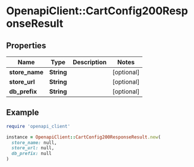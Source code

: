 # OpenapiClient::CartConfig200ResponseResult

## Properties

| Name | Type | Description | Notes |
| ---- | ---- | ----------- | ----- |
| **store_name** | **String** |  | [optional] |
| **store_url** | **String** |  | [optional] |
| **db_prefix** | **String** |  | [optional] |

## Example

```ruby
require 'openapi_client'

instance = OpenapiClient::CartConfig200ResponseResult.new(
  store_name: null,
  store_url: null,
  db_prefix: null
)
```

